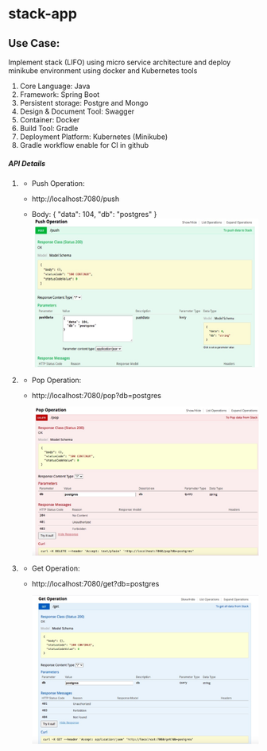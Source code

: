 # stack-app
## Use Case: 
Implement stack (LIFO) using micro service architecture and deploy minikube environment using docker and Kubernetes tools

1. Core Language: Java
2. Framework: Spring Boot
3. Persistent storage: Postgre and Mongo
4. Design & Document Tool: Swagger
5. Container: Docker
6. Build Tool: Gradle
7. Deployment Platform: Kubernetes (Minikube)
8. Gradle workflow enable for CI in github

##### API Details
1. * Push Operation:

    * http://localhost:7080/push
    * Body:
      {
  "data": 104,
  "db": "postgres"
}
      <img src="https://github.com/aninditadatta12/stack-app/blob/main/images/push_operation.jpg" alt="drawing" width="1000" height="300"/> 


2. * Pop Operation: 
    * http://localhost:7080/pop?db=postgres
    
      <img src="https://github.com/aninditadatta12/stack-app/blob/main/images/pop_operation.jpg" alt="drawing" width="1000" height="300"/>
    
    
3. * Get Operation:
    * http://localhost:7080/get?db=postgres
    
      <img src="https://github.com/aninditadatta12/stack-app/blob/main/images/get_operation.jpg" alt="drawing" width="1000" height="300"/>
